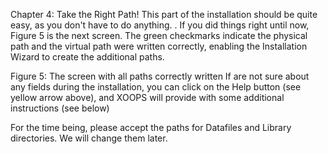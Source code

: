 Chapter 4: Take the Right Path! 
This part of the installation should be quite easy, as you don't have to do anything. . If you did things right until now, Figure 5 is the next screen.  The green checkmarks indicate the physical path and the virtual path were written correctly, enabling the Installation Wizard to create the additional paths.
  

Figure 5: The screen with all paths correctly written
If are not sure about any fields during the installation, you can click on the Help button (see yellow arrow above), and XOOPS will provide with some additional instructions (see below) 

For the time being, please accept the paths for Datafiles and Library directories. We will change them later. 

